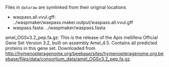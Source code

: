 Files in `dataraw` are symlinked from their original locations

- waspass.all.vvul.gff:
../waspmaker/waspass.maker.output/waspass.all.vvul.gff
- waspass.fasta:
../waspmaker/waspass.fasta

amel_OGSv3.2_pep.fa.gz:
This is the release of the Apis mellifera Official Gene Set Version 3.2, built on assembly Amel_4.5. Contains all predicted proteins in this gene set. Downloaded from http://hymenopteragenome.org/beebase/sites/hymenopteragenome.org.beebase/files/data/consortium_data/amel_OGSv3.2_pep.fa.gz.